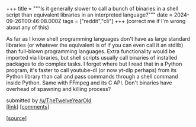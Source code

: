 +++
title = """Is it generally slower to call a bunch of binaries in a shell script than equivalent libraries in an interpreted language?"""
date = 2024-09-26T00:46:08.000Z
tags = ["reddit","cli"]
+++
(correct me if I'm wrong about any of this)

As far as I know shell programming languages don't have as large standard libraries (or whatever the equivalent is of if you can even call it an stdlib) than full-blown programming languages. Extra functionality would be imported via libraries, but shell scripts usually call binaries of installed packages to do complex tasks. I forget where but I read that in a Python program, it's faster to call youtube-dl (or now yt-dlp perhaps) from its Python library than call and pass commands through a shell command inside Python. Same with FFmpeg and its C API. Don't binaries have overhead of spawning and killing process?

submitted by [/u/TheTwelveYearOld](https://www.reddit.com/user/TheTwelveYearOld)  
[\[link\]](https://www.reddit.com/r/commandline/comments/1fpk006/is_it_generally_slower_to_call_a_bunch_of/) [\[comments\]](https://www.reddit.com/r/commandline/comments/1fpk006/is_it_generally_slower_to_call_a_bunch_of/)

[[source]](https://www.reddit.com/r/commandline/comments/1fpk006/is_it_generally_slower_to_call_a_bunch_of/)
